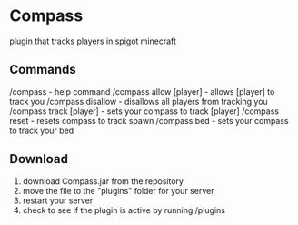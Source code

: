 # Compass
plugin that tracks players in spigot minecraft

## Commands
/compass - help command
/compass allow [player] - allows [player] to track you
/compass disallow - disallows all players from tracking you
/compass track [player] - sets your compass to track [player]
/compass reset - resets compass to track spawn
/compass bed - sets your compass to track your bed

## Download
1. download Compass.jar from the repository
2. move the file to the "plugins" folder for your server
3. restart your server
4. check to see if the plugin is active by running /plugins
